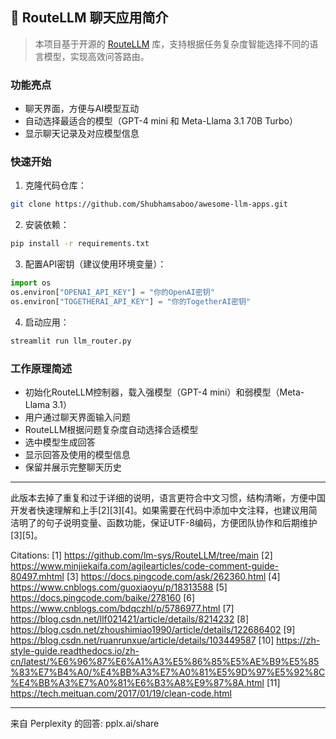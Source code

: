 ## 📡 RouteLLM 聊天应用简介

> 本项目基于开源的 [RouteLLM](https://github.com/lm-sys/RouteLLM/tree/main) 库，支持根据任务复杂度智能选择不同的语言模型，实现高效问答路由。

### 功能亮点

- 聊天界面，方便与AI模型互动  
- 自动选择最适合的模型（GPT-4 mini 和 Meta-Llama 3.1 70B Turbo）  
- 显示聊天记录及对应模型信息  

### 快速开始

1. 克隆代码仓库：

```bash
git clone https://github.com/Shubhamsaboo/awesome-llm-apps.git
```

2. 安装依赖：

```bash
pip install -r requirements.txt
```

3. 配置API密钥（建议使用环境变量）：

```python
import os
os.environ["OPENAI_API_KEY"] = "你的OpenAI密钥"
os.environ["TOGETHERAI_API_KEY"] = "你的TogetherAI密钥"
```

4. 启动应用：

```bash
streamlit run llm_router.py
```

### 工作原理简述

- 初始化RouteLLM控制器，载入强模型（GPT-4 mini）和弱模型（Meta-Llama 3.1）  
- 用户通过聊天界面输入问题  
- RouteLLM根据问题复杂度自动选择合适模型  
- 选中模型生成回答  
- 显示回答及使用的模型信息  
- 保留并展示完整聊天历史  

---

此版本去掉了重复和过于详细的说明，语言更符合中文习惯，结构清晰，方便中国开发者快速理解和上手[2][3][4]。如果需要在代码中添加中文注释，也建议用简洁明了的句子说明变量、函数功能，保证UTF-8编码，方便团队协作和后期维护[3][5]。

Citations:
[1] https://github.com/lm-sys/RouteLLM/tree/main
[2] https://www.minjiekaifa.com/agilearticles/code-comment-guide-80497.mhtml
[3] https://docs.pingcode.com/ask/262360.html
[4] https://www.cnblogs.com/guoxiaoyu/p/18313588
[5] https://docs.pingcode.com/baike/278160
[6] https://www.cnblogs.com/bdqczhl/p/5786977.html
[7] https://blog.csdn.net/llf021421/article/details/8214232
[8] https://blog.csdn.net/zhoushimiao1990/article/details/122686402
[9] https://blog.csdn.net/ruanrunxue/article/details/103449587
[10] https://zh-style-guide.readthedocs.io/zh-cn/latest/%E6%96%87%E6%A1%A3%E5%86%85%E5%AE%B9%E5%85%83%E7%B4%A0/%E4%BB%A3%E7%A0%81%E5%9D%97%E5%92%8C%E4%BB%A3%E7%A0%81%E6%B3%A8%E9%87%8A.html
[11] https://tech.meituan.com/2017/01/19/clean-code.html

---
来自 Perplexity 的回答: pplx.ai/share